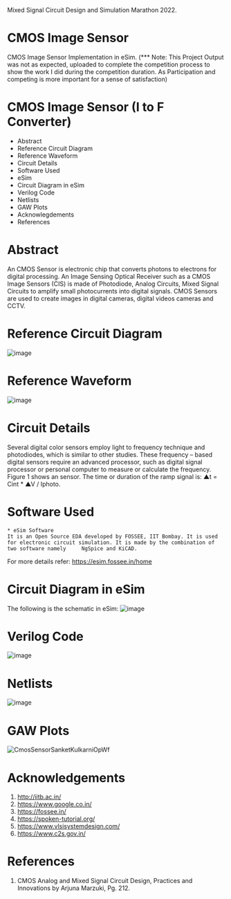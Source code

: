 Mixed Signal Circuit Design and Simulation Marathon 2022.

# CMOS Image Sensor
CMOS Image Sensor Implementation in eSim.
(*** Note: This Project Output was not as expected, uploaded to complete the competition process to show the work I did during the competition duration. As Participation and competing is more important for a sense of satisfaction)

# CMOS Image Sensor (I to F Converter)
* Abstract
* Reference Circuit Diagram
* Reference Waveform
* Circuit Details
* Software Used
* eSim
* Circuit Diagram in eSim
* Verilog Code
* Netlists
* GAW Plots
* Acknowlegdements
* References

# Abstract
An CMOS Sensor is electronic chip that converts photons to electrons for digital processing. An Image Sensing Optical Receiver such as a CMOS Image Sensors (CIS) is made of Photodiode, Analog Circuits, Mixed Signal Circuits to amplify small photocurrents into digital signals. CMOS Sensors are used to create images in digital cameras, digital videos cameras and CCTV. 

# Reference Circuit Diagram
![image](https://user-images.githubusercontent.com/15033272/194718144-367ca04b-1c94-42f5-b232-79402b1ce1c3.png)

# Reference Waveform
![image](https://user-images.githubusercontent.com/15033272/194718155-f33f9152-4d76-437c-bc18-45efb32f35db.png)

# Circuit Details
Several digital color sensors employ light to frequency technique and photodiodes, which is similar to other studies. These frequency – based digital sensors require an advanced processor, such as digital signal processor or personal computer to measure or calculate the frequency. Figure 1 shows an sensor. The time or duration of the ramp signal is: 
▲t = Cint * ▲V / Iphoto.

# Software Used
    * eSim Software
    It is an Open Source EDA developed by FOSSEE, IIT Bombay. It is used for electronic circuit simulation. It is made by the combination of two software namely     NgSpice and KiCAD.
For more details refer:
https://esim.fossee.in/home

# Circuit Diagram in eSim
The following is the schematic in eSim:
![image](https://user-images.githubusercontent.com/15033272/194718316-b77c11c2-f957-4dea-8299-763f28323cd8.png)

# Verilog Code
![image](https://user-images.githubusercontent.com/15033272/194718524-4fc6ed44-1c72-49c7-97b5-9491c1cd6e47.png)

# Netlists
![image](https://user-images.githubusercontent.com/15033272/194718510-2ffa917c-e605-498e-89c8-1ff8a9f4aa4e.png)

# GAW Plots
![CmosSensorSanketKulkarniOpWf](https://user-images.githubusercontent.com/15033272/194718564-750fb9d0-0569-49a2-a336-63e8abea3c78.jpeg)

# Acknowledgements
1. http://iitb.ac.in/
2. https://www.google.co.in/
3. https://fossee.in/
4. https://spoken-tutorial.org/
5. https://www.vlsisystemdesign.com/
6. https://www.c2s.gov.in/

# References
1.	CMOS Analog and Mixed Signal Circuit Design, Practices and Innovations by Arjuna Marzuki, Pg. 212.
            
